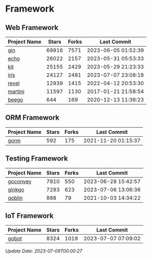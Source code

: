 # Framework

## Web Framework
| Project Name | Stars | Forks | Last Commit |
| ------------ | ----- | ----- | ----------- |
| [gin](https://github.com/gin-gonic/gin) | 69916 | 7571 | 2023-06-05 01:52:39 |
| [echo](https://github.com/labstack/echo) | 26022 | 2157 | 2023-05-31 05:53:33 |
| [kit](https://github.com/go-kit/kit) | 25155 | 2429 | 2023-05-29 21:23:33 |
| [iris](https://github.com/kataras/iris) | 24127 | 2481 | 2023-07-07 23:08:18 |
| [revel](https://github.com/revel/revel) | 12939 | 1415 | 2022-04-12 20:53:30 |
| [martini](https://github.com/go-martini/martini) | 11597 | 1130 | 2017-01-21 21:58:54 |
| [beego](https://github.com/astaxie/beego) | 644 | 169 | 2020-12-13 11:36:23 |

## ORM Framework
| Project Name | Stars | Forks | Last Commit |
| ------------ | ----- | ----- | ----------- |
| [gorm](https://github.com/jinzhu/gorm) | 592 | 175 | 2021-11-20 01:15:37 |

## Testing Framework
| Project Name | Stars | Forks | Last Commit |
| ------------ | ----- | ----- | ----------- |
| [goconvey](https://github.com/smartystreets/goconvey) | 7810 | 550 | 2023-06-28 15:42:57 |
| [ginkgo](https://github.com/onsi/ginkgo) | 7293 | 623 | 2023-07-06 13:06:36 |
| [goblin](https://github.com/franela/goblin) | 888 | 79 | 2021-10-03 14:34:22 |

## IoT Framework
| Project Name | Stars | Forks | Last Commit |
| ------------ | ----- | ----- | ----------- |
| [gobot](https://github.com/hybridgroup/gobot) | 8324 | 1019 | 2023-07-07 07:09:02 |

*Update Date: 2023-07-09T00:00:27*